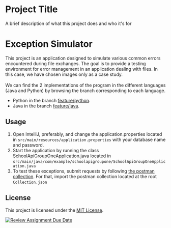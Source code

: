 # Project Title

A brief description of what this project does and who it's for

# Exception Simulator

This project is an application designed to simulate various common errors encountered during file exchanges. The goal is to provide a testing environment for error management in an application dealing with files. In this case, we have chosen images only as a case study.
<br>
<br>
We can find the 2 implementations of the program in the different languages (Java and Python) by browsing the branch corresponding to each language.

- Python in the branch [feature/python](https://github.com/hei-school/cc-hei-hub-prog5-exception/tree/feature/python).
- Java in the branch [feature/java](https://github.com/hei-school/cc-hei-hub-prog5-exception/tree/feature/java).

## Usage

1. Open IntelliJ, preferably, and change the application.properties located in `src/main/resources/application.properties` with your database name and password.
2. Start the application by running the class SchoolApiGroupOneApplication.java located in `src/main/java/com/example/schoolapigroupone/SchoolApiGroupOneApplication.java`
3. To test these exceptions, submit requests by following [the postman collection]("https://...."). For that, import the postman collection located at the root `Collection.json`

## License

This project is licensed under the [MIT License](LICENSE.md).


[![Review Assignment Due Date](https://classroom.github.com/assets/deadline-readme-button-24ddc0f5d75046c5622901739e7c5dd533143b0c8e959d652212380cedb1ea36.svg)](https://classroom.github.com/a/wTBA-Etm)
